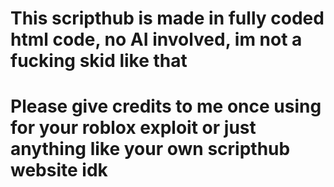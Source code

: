 # This scripthub is made in fully coded html code, no AI involved, im not a fucking skid like that

# Please give credits to me once using for your roblox exploit or just anything like your own scripthub website idk
